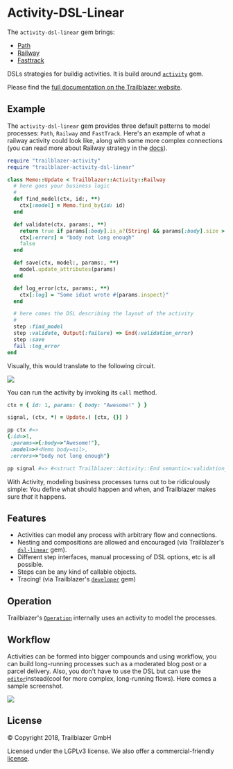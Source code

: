 # Activity-DSL-Linear

The `activity-dsl-linear` gem brings:
- [Path](https://trailblazer.to/2.1/docs/activity.html#activity-strategy-path)
- [Railway](https://trailblazer.to/2.1/docs/activity.html#activity-strategy-railway)
- [Fasttrack](https://trailblazer.to/2.1/docs/activity.html#activity-strategy-fasttrack)
  
DSLs strategies for buildig activities. It is build around [`activity`](https://github.com/trailblazer/trailblazer-activity) gem.

Please find the [full documentation on the Trailblazer website](https://trailblazer.to/2.1/docs/activity.html#activity-strategy).

## Example

The `activity-dsl-linear` gem provides three default patterns to model processes: `Path`, `Railway` and `FastTrack`. Here's an example of what a railway activity could look like, along with some more complex connections (you can read more about Railway strategy in the [docs](https://trailblazer.to/2.1/docs/activity.html#activity-strategy-railway)).

```ruby
require "trailblazer-activity"
require "trailblazer-activity-dsl-linear"

class Memo::Update < Trailblazer::Activity::Railway
  # here goes your business logic
  #
  def find_model(ctx, id:, **)
    ctx[:model] = Memo.find_by(id: id)
  end

  def validate(ctx, params:, **)
    return true if params[:body].is_a?(String) && params[:body].size > 10
    ctx[:errors] = "body not long enough"
    false
  end

  def save(ctx, model:, params:, **)
    model.update_attributes(params)
  end

  def log_error(ctx, params:, **)
    ctx[:log] = "Some idiot wrote #{params.inspect}"
  end

  # here comes the DSL describing the layout of the activity
  #
  step :find_model
  step :validate, Output(:failure) => End(:validation_error)
  step :save
  fail :log_error
end
```

Visually, this would translate to the following circuit.

<img src="http://trailblazer.to/images/2.1/activity-readme-example.png">

You can run the activity by invoking its `call` method.

```ruby
ctx = { id: 1, params: { body: "Awesome!" } }

signal, (ctx, *) = Update.( [ctx, {}] )

pp ctx #=>
{:id=>1,
 :params=>{:body=>"Awesome!"},
 :model=>#<Memo body=nil>,
 :errors=>"body not long enough"}

pp signal #=> #<struct Trailblazer::Activity::End semantic=:validation_error>
```

With Activity, modeling business processes turns out to be ridiculously simple: You define what should happen and when, and Trailblazer makes sure _that_ it happens.

## Features

* Activities can model any process with arbitrary flow and connections.
* Nesting and compositions are allowed and encouraged (via Trailblazer's [`dsl-linear`](https://github.com/trailblazer/trailblazer-activity-dsl-linear) gem).
* Different step interfaces, manual processing of DSL options, etc is all possible.
* Steps can be any kind of callable objects.
* Tracing! (via Trailblazer's [`developer`](https://github.com/trailblazer/trailblazer-developer) gem)

## Operation

Trailblazer's [`Operation`](https://trailblazer.to/2.1/docs/operation.html#operation-overview) internally uses an activity to model the processes.

## Workflow
Activities can be formed into bigger compounds and using workflow, you can build long-running processes such as a moderated blog post or a parcel delivery. Also, you don't have to use the DSL but can use the [`editor`](https://trailblazer.to/2.1/docs/pro.html#pro-editor)instead(cool for more complex, long-running flows). Here comes a sample screenshot.

<img src="http://trailblazer.to/2.1/dist/img/flow.png">

## License

© Copyright 2018, Trailblazer GmbH

Licensed under the LGPLv3 license. We also offer a commercial-friendly [license](https://trailblazer.to/2.1/docs/pro.html#pro-license).
